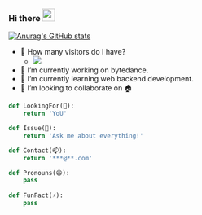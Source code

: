 ### Hi there <img src="https://media.giphy.com/media/hvRJCLFzcasrR4ia7z/giphy.gif" width="25px">

<!--
**H4ckForJob/H4ckForJob** is a ✨ _special_ ✨ repository because its `README.md` (this file) appears on your GitHub profile.

Here are some ideas to get you started:

- 🔭 I’m currently working on ...
- 🌱 I’m currently learning ...
- 👯 I’m looking to collaborate on ...
- 🤔 I’m looking for help with ...
- 💬 Ask me about ...
- 📫 How to reach me: ...
- 😄 Pronouns: ...
- ⚡ Fun fact: ...
-->

[![Anurag's GitHub stats](https://github-readme-stats.vercel.app/api?username=H4ckForJob)](https://github.com/anuraghazra/github-readme-stats)
- 🚶 How many visitors do I have?
  - ![](https://visitor-badge.glitch.me/badge?page_id=H4ckForJob.H4ckForJob)
- 🔭 I’m currently working on bytedance.
- 🌱 I’m currently learning web backend development.
- 👯 I’m looking to collaborate on 🏠

```python
def LookingFor(🤔):
    return 'YoU'

def Issue(💬):
    return 'Ask me about everything!'

def Contact(📫):
    return '***@**.com'

def Pronouns(😄):
    pass
    
def FunFact(⚡️):
    pass
```
